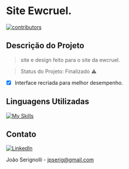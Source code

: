 # Site Ewcruel.

<p>
  <a href="https://github.com/jpserignolli/Site-Ewcruel//graphs/contributors"> 
    <img src="https://img.shields.io/github/contributors/Louis3797/awesome-readme-template" alt="contributors" />
  </a>
</p>

## Descrição do Projeto
> site e design feito para o site da ewcruel.

> Status do Projeto: Finalizado :warning:
- [x]  Interface recriada para melhor desempenho.

## Linguagens Utilizadas
[![My Skills](https://skillicons.dev/icons?i=html,css,js)](https://skillicons.dev)

[linkedin-shield]: https://img.shields.io/badge/-LinkedIn-black.svg?style=for-the-badge&logo=linkedin&colorB=555
[linkedin-url]: https://linkedin.com/in/joãoserignolli


## Contato
[![LinkedIn][linkedin-shield]][linkedin-url]

João Serignolli - jpserig@gmail.com
